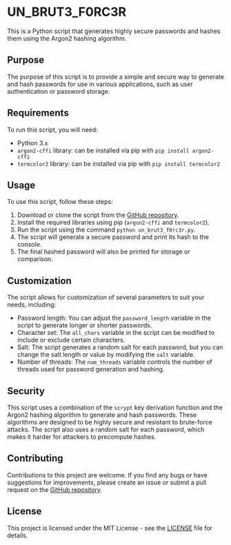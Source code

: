 # UN_BRUT3_F0RC3R

This is a Python script that generates highly secure passwords and hashes them using the Argon2 hashing algorithm.

## Purpose

The purpose of this script is to provide a simple and secure way to generate and hash passwords for use in various applications, such as user authentication or password storage.

## Requirements

To run this script, you will need:

- Python 3.x
- `argon2-cffi` library: can be installed via pip with `pip install argon2-cffi`
- `termcolor2` library: can be installed via pip with `pip install termcolor2`

## Usage

To use this script, follow these steps:

1. Download or clone the script from the [GitHub repository](https://github.com/jonmalki/UN_BRUT3_F0RC3R).
2. Install the required libraries using pip (`argon2-cffi` and `termcolor2`).
3. Run the script using the command `python un_brut3_f0rc3r.py`.
4. The script will generate a secure password and print its hash to the console.
5. The final hashed password will also be printed for storage or comparison.

## Customization

The script allows for customization of several parameters to suit your needs, including:

- Password length: You can adjust the `password_length` variable in the script to generate longer or shorter passwords.
- Character set: The `all_chars` variable in the script can be modified to include or exclude certain characters.
- Salt: The script generates a random salt for each password, but you can change the salt length or value by modifying the `salt` variable.
- Number of threads: The `num_threads` variable controls the number of threads used for password generation and hashing.

## Security

This script uses a combination of the `scrypt` key derivation function and the Argon2 hashing algorithm to generate and hash passwords. These algorithms are designed to be highly secure and resistant to brute-force attacks. The script also uses a random salt for each password, which makes it harder for attackers to precompute hashes.

## Contributing

Contributions to this project are welcome. If you find any bugs or have suggestions for improvements, please create an issue or submit a pull request on the [GitHub repository](https://github.com/jonmalki/UN_BRUT3_F0RC3R).

## License

This project is licensed under the MIT License - see the [LICENSE](LICENSE) file for details.
